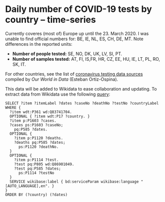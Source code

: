 
# Daily number of COVID-19 tests by country – time-series

Currently coveres (most of) Europe up until the 23. March 2020. I was unable to find official numbers for: BE, IE, NL, ES, CH, DE, MT. Note differences in the reported units:

* __Number of people tested:__ SE, NO, DK, UK, LV, SI, PT.
* __Number of samples tested:__ AT, FI, IS,FR, HR, CZ, EE, HU, IE, LT, PL, RO, SK, IT.

For other countries, see the list of [coronavirus testing data sources](https://ourworldindata.org/coronavirus-testing-source-data) compiled by _Our World in Data_ (Esteban Ortiz-Ospina).

This data will be added to Wikidata to ease collaboration and updating. To extract data from Wikidata use the following [query](https://query.wikidata.org/):

```SPARQL
SELECT ?item ?itemLabel ?dates ?caseNo ?deathNo ?testNo ?countryLabel WHERE {
  ?item wdt:P361 wd:Q83741704.
  OPTIONAL { ?item wdt:P17 ?country. }
  ?item p:P1603 ?cases.
  ?cases ps:P1603 ?caseNo;
    pq:P585 ?dates.
  OPTIONAL {
    ?item p:P1120 ?deaths.
    ?deaths pq:P585 ?dates;
      ps:P1120 ?deathNo.
  }
  OPTIONAL { 
    ?item p:P1114 ?test. 
    ?test pq:P805 wd:Q86901049.
    ?test pq:P585 ?dates;
      ps:P1114 ?testNo
  }
  SERVICE wikibase:label { bd:serviceParam wikibase:language "[AUTO_LANGUAGE],en". }
}
ORDER BY (?country) (?dates)
```



